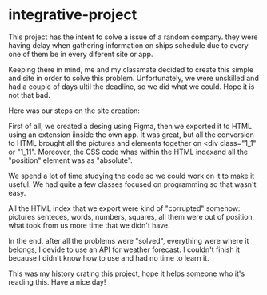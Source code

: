 # integrative-project
This project has the intent to solve a issue of a random company.
they were having delay when gathering information on ships schedule
due to every one of them be in every diferent site or app.

Keeping there in mind, me and my classmate decided to create
this simple and site in order to solve this problem.
Unfortunately, we were unskilled and had a couple of days ultil
the deadline, so we did what we could. Hope it is not that bad.

Here was our steps on the site creation:

First of all, we created a desing using Figma, then we exported it to HTML
using an extension iinside the own app. It was great, but all the conversion 
to HTML brought all the pictures and elements together on <div class="1_1" or 
"1_11". Moreover, the CSS code whas within the HTML indexand all the "position" 
element was as "absolute".

We spend a lot of time studying the code so we could work on it to make it useful.
We had quite a few classes focused on programming so that wasn't easy.

All the HTML index that we export were kind of "corrupted" somehow: pictures
senteces, words, numbers, squares, all them were out of position, what took
from us more time that we didn't have.

In the end, after all the problems were "solved", everything were where it belongs,
I devide to use an API for weather forecast. I couldn't finish it because I
didn't know how to use and had no time to learn it.

This was my history crating this project, hope it helps someone who it's reading this.
Have a nice day!
